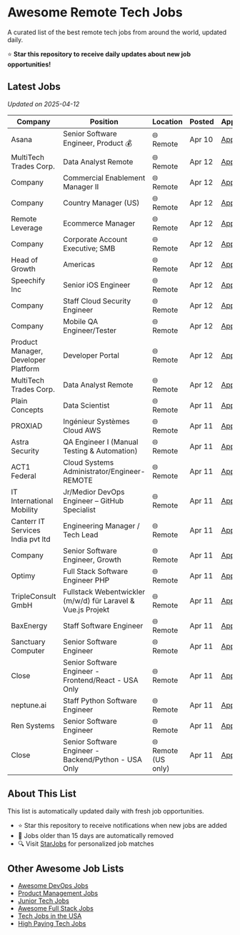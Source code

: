 # Awesome Remote Tech Jobs

A curated list of the best remote tech jobs from around the world, updated daily.

⭐ **Star this repository to receive daily updates about new job opportunities!**

## Latest Jobs

*Updated on 2025-04-12*

| Company | Position | Location | Posted | Apply |
| ------- | -------- | -------- | ------ | ------ |
| Asana | Senior Software Engineer, Product 💰 | 🌐 Remote | Apr 10 | [Apply](https://starjobs.dev/jobs/c714e618b4e245dab438f878985d31bb?utm=github) |
| MultiTech Trades Corp. | Data Analyst Remote | 🌐 Remote | Apr 12 | [Apply](https://starjobs.dev/jobs/c605a2115a57444e87793432a3a0bd49?utm=github) |
| Company | Commercial Enablement Manager II | 🌐 Remote | Apr 12 | [Apply](https://starjobs.dev/jobs/9a8a063797c4418ca86123076a72fa50?utm=github) |
| Company | Country Manager (US) | 🌐 Remote | Apr 12 | [Apply](https://starjobs.dev/jobs/82bf068fa57643278674da98d0ff3178?utm=github) |
| Remote Leverage | Ecommerce Manager | 🌐 Remote | Apr 12 | [Apply](https://starjobs.dev/jobs/5d25d88738aa4f099f877226cbbf879d?utm=github) |
| Company | Corporate Account Executive; SMB | 🌐 Remote | Apr 12 | [Apply](https://starjobs.dev/jobs/0d9decaca6524d1a9c2e399b88bdcb97?utm=github) |
| Head of Growth | Americas | 🌐 Remote | Apr 12 | [Apply](https://starjobs.dev/jobs/4736b5fe18e04df49b6aa468d4bc088f?utm=github) |
| Speechify Inc | Senior iOS Engineer | 🌐 Remote | Apr 12 | [Apply](https://starjobs.dev/jobs/5ef8760f30d040f68749cbc90a9fadd4?utm=github) |
| Company | Staff Cloud Security Engineer | 🌐 Remote | Apr 12 | [Apply](https://starjobs.dev/jobs/b5a05a2696484af3b48482b4d8096dc0?utm=github) |
| Company | Mobile QA Engineer/Tester | 🌐 Remote | Apr 12 | [Apply](https://starjobs.dev/jobs/2a34af88c95e442f81c8fd94674b86cd?utm=github) |
| Product Manager, Developer Platform | Developer Portal | 🌐 Remote | Apr 12 | [Apply](https://starjobs.dev/jobs/f7181b8524b04287be8d2929885b8398?utm=github) |
| MultiTech Trades Corp. | Data Analyst Remote | 🌐 Remote | Apr 12 | [Apply](https://starjobs.dev/jobs/dfec02a6ef884b868cf53af9b7fbe9c8?utm=github) |
| Plain Concepts | Data Scientist | 🌐 Remote | Apr 11 | [Apply](https://starjobs.dev/jobs/b7667de20dbd471797e39f04aac020a8?utm=github) |
| PROXIAD | Ingénieur Systèmes Cloud AWS | 🌐 Remote | Apr 11 | [Apply](https://starjobs.dev/jobs/4aeabc1a1f7941108eb485ca160b7be5?utm=github) |
| Astra Security | QA Engineer I (Manual Testing & Automation) | 🌐 Remote | Apr 11 | [Apply](https://starjobs.dev/jobs/85efca5dddc84c6e9e29d26461536fc1?utm=github) |
| ACT1 Federal | Cloud Systems Administrator/Engineer-REMOTE | 🌐 Remote | Apr 11 | [Apply](https://starjobs.dev/jobs/23bffc8c31e94b2d86c264e9ebbc5007?utm=github) |
| IT International Mobility | Jr/Medior DevOps Engineer – GitHub Specialist | 🌐 Remote | Apr 11 | [Apply](https://starjobs.dev/jobs/42c3e1fd6c0c4ac99f732a74aa3e871c?utm=github) |
| Canterr IT Services India pvt ltd | Engineering Manager / Tech Lead | 🌐 Remote | Apr 11 | [Apply](https://starjobs.dev/jobs/b867d93474194cee9ca7684e87672b8d?utm=github) |
| Company | Senior Software Engineer, Growth | 🌐 Remote | Apr 11 | [Apply](https://starjobs.dev/jobs/65036ae359eb43c78e8ce791c8bef6d4?utm=github) |
| Optimy | Full Stack Software Engineer PHP | 🌐 Remote | Apr 11 | [Apply](https://starjobs.dev/jobs/960538b51d444c35916046cb69bf22fa?utm=github) |
| TripleConsult GmbH | Fullstack Webentwickler (m/w/d) für Laravel & Vue.js Projekt | 🌐 Remote | Apr 11 | [Apply](https://starjobs.dev/jobs/9247c360ac35404c8b644d7d64e4030a?utm=github) |
| BaxEnergy | Staff Software Engineer | 🌐 Remote | Apr 11 | [Apply](https://starjobs.dev/jobs/157ec16f60dd4a75a91c7a54c84b1d43?utm=github) |
| Sanctuary Computer | Senior Software Engineer | 🌐 Remote | Apr 11 | [Apply](https://starjobs.dev/jobs/067e85f104dc4f42963f8a08c33d66c5?utm=github) |
| Close | Senior Software Engineer - Frontend/React - USA Only | 🌐 Remote | Apr 11 | [Apply](https://starjobs.dev/jobs/4cb139ba8e0749baa28f7eacae1e0685?utm=github) |
| neptune.ai | Staff Python Software Engineer | 🌐 Remote | Apr 11 | [Apply](https://starjobs.dev/jobs/835f89a0c93a4342be7efeab14874461?utm=github) |
| Ren Systems | Senior Software Engineer | 🌐 Remote | Apr 11 | [Apply](https://starjobs.dev/jobs/c9cae4f47f654f7da3d4aaa9aec5a876?utm=github) |
| Close | Senior Software Engineer - Backend/Python - USA Only | 🌐 Remote (US only) | Apr 11 | [Apply](https://starjobs.dev/jobs/eacf59d34dd1483094bf827472ba42f9?utm=github) |


## About This List

This list is automatically updated daily with fresh job opportunities.

* ⭐ Star this repository to receive notifications when new jobs are added
* 🔄 Jobs older than 15 days are automatically removed
* 🔍 Visit [StarJobs](https://starjobs.dev?utm=github) for personalized job matches

## Other Awesome Job Lists

* [Awesome DevOps Jobs](https://github.com/bansalnagesh/awesome-devops-jobs)
* [Product Management Jobs](https://github.com/bansalnagesh/product-management-jobs)
* [Junior Tech Jobs](https://github.com/bansalnagesh/junior-tech-jobs)
* [Awesome Full Stack Jobs](https://github.com/bansalnagesh/awesome-fullstack-jobs)
* [Tech Jobs in the USA](https://github.com/bansalnagesh/tech-jobs-usa)
* [High Paying Tech Jobs](https://github.com/bansalnagesh/high-paying-tech-jobs)

